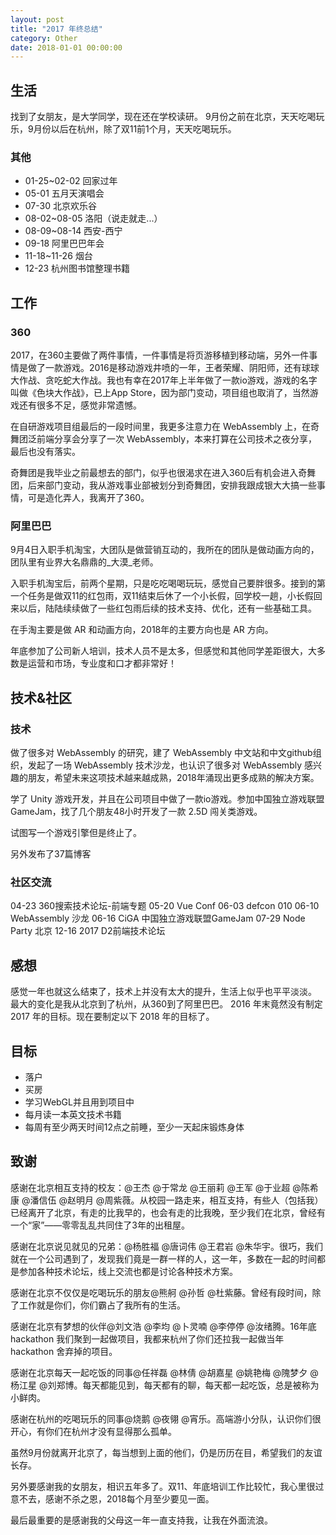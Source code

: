 ```yaml
---
layout: post
title: "2017 年终总结"
category: Other
date: 2018-01-01 00:00:00
---
```


## 生活
找到了女朋友，是大学同学，现在还在学校读研。
9月份之前在北京，天天吃喝玩乐，9月份以后在杭州，除了双11前1个月，天天吃喝玩乐。

### 其他
- 01-25~02-02 回家过年
- 05-01 五月天演唱会
- 07-30 北京欢乐谷
- 08-02~08-05 洛阳（说走就走...）
- 08-09~08-14 西安-西宁
- 09-18 阿里巴巴年会
- 11-18~11-26 烟台
- 12-23 杭州图书馆整理书籍

## 工作
### 360
2017，在360主要做了两件事情，一件事情是将页游移植到移动端，另外一件事情是做了一款游戏。2016是移动游戏井喷的一年，王者荣耀、阴阳师，还有球球大作战、贪吃蛇大作战。我也有幸在2017年上半年做了一款io游戏，游戏的名字叫做《色块大作战》，已上App Store，因为部门变动，项目组也取消了，当然游戏还有很多不足，感觉非常遗憾。

在自研游戏项目组最后的一段时间里，我更多注意力在 WebAssembly 上，在奇舞团泛前端分享会分享了一次 WebAssembly，本来打算在公司技术之夜分享，最后也没有落实。

奇舞团是我毕业之前最想去的部门，似乎也很渴求在进入360后有机会进入奇舞团，后来部门变动，我从游戏事业部被划分到奇舞团，安排我跟成银大大搞一些事情，可是造化弄人，我离开了360。

### 阿里巴巴
9月4日入职手机淘宝，大团队是做营销互动的，我所在的团队是做动画方向的，团队里有业界大名鼎鼎的_大漠_老师。

入职手机淘宝后，前两个星期，只是吃吃喝喝玩玩，感觉自己要胖很多。接到的第一个任务是做双11的红包雨，双11结束后休了一个小长假，回学校一趟，小长假回来以后，陆陆续续做了一些红包雨后续的技术支持、优化，还有一些基础工具。

在手淘主要是做 AR 和动画方向，2018年的主要方向也是 AR 方向。

年底参加了公司新人培训，技术人员不是太多，但感觉和其他同学差距很大，大多数是运营和市场，专业度和口才都非常好！

## 技术&社区
### 技术
做了很多对 WebAssembly 的研究，建了 WebAssembly 中文站和中文github组织，发起了一场 WebAssembly 技术沙龙，也认识了很多对 WebAssembly 感兴趣的朋友，希望未来这项技术越来越成熟，2018年涌现出更多成熟的解决方案。

学了 Unity 游戏开发，并且在公司项目中做了一款io游戏。参加中国独立游戏联盟GameJam，找了几个朋友48小时开发了一款 2.5D 闯关类游戏。

试图写一个游戏引擎但是终止了。

另外发布了37篇博客

### 社区交流
04-23 360搜索技术论坛-前端专题
05-20 Vue Conf
06-03 defcon 010
06-10 WebAssembly 沙龙
06-16 CiGA 中国独立游戏联盟GameJam
07-29 Node Party 北京
12-16 2017 D2前端技术论坛

## 感想
感觉一年也就这么结束了，技术上并没有太大的提升，生活上似乎也平平淡淡。
最大的变化是我从北京到了杭州，从360到了阿里巴巴。
2016 年末竟然没有制定 2017 年的目标。现在要制定以下 2018 年的目标了。

## 目标
- 落户
- 买房
- 学习WebGL并且用到项目中
- 每月读一本英文技术书籍
- 每周有至少两天时间12点之前睡，至少一天起床锻炼身体


## 致谢
感谢在北京相互支持的校友：@王杰 @于常龙 @王丽莉 @王军 @于业超 @陈希康 @潘信伍 @赵明月 @周紫薇。从校园一路走来，相互支持，有些人（包括我）已经离开了北京，有走的比我早的，也会有走的比我晚，至少我们在北京，曾经有一个“家”——零零乱乱共同住了3年的出租屋。

感谢在北京说见就见的兄弟：@杨胜福 @唐词伟 @王君岩 @朱华宇。很巧，我们就在一个公司遇到了，发现我们竟是一群一样的人，这一年，多数在一起的时间都是参加各种技术论坛，线上交流也都是讨论各种技术方案。

感谢在北京不仅仅是吃喝玩乐的朋友@熊舸 @孙哲 @杜紫藤。曾经有段时间，除了工作就是你们，你们霸占了我所有的生活。

感谢在北京有梦想的伙伴@刘文浩 @李均 @卜灵喃 @李停停 @汝绪腾。16年底 hackathon 我们聚到一起做项目，我都来杭州了你们还拉我一起做当年 hackathon 舍弃掉的项目。

感谢在北京每天一起吃饭的同事@任祥磊 @林倩 @胡嘉星 @姚艳梅 @隗梦夕 @杨江星 @刘郑博。每天都能见到，每天都有的聊，每天都一起吃饭，总是被称为小鲜肉。

感谢在杭州的吃喝玩乐的同事@烧鹅 @夜翎 @宵乐。高端游小分队，认识你们很开心，有你们在杭州才没有显得那么孤单。

虽然9月份就离开北京了，每当想到上面的他们，仍是历历在目，希望我们的友谊长存。

另外要感谢我的女朋友，相识五年多了。双11、年底培训工作比较忙，我心里很过意不去，感谢不杀之恩，2018每个月至少要见一面。

最后最重要的是感谢我的父母这一年一直支持我，让我在外面流浪。
